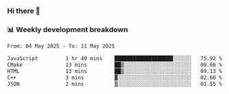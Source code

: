 ### Hi there 👋

### 📊 Weekly development breakdown
<!--START_SECTION:waka-->

```txt
From: 04 May 2025 - To: 11 May 2025

JavaScript         1 hr 49 mins    ███████████████████░░░░░░   75.92 %
CMake              13 mins         ██▒░░░░░░░░░░░░░░░░░░░░░░   09.66 %
HTML               13 mins         ██▒░░░░░░░░░░░░░░░░░░░░░░   09.13 %
C++                3 mins          ▓░░░░░░░░░░░░░░░░░░░░░░░░   02.60 %
JSON               2 mins          ▒░░░░░░░░░░░░░░░░░░░░░░░░   01.55 %
```

<!--END_SECTION:waka-->
